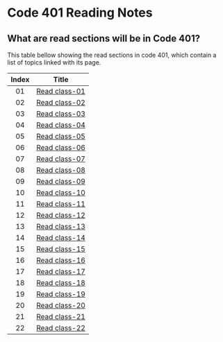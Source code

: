 # Code 401 Reading Notes

## What are read sections will be in Code 401?
This table bellow showing the read sections in code 401, which contain a list of topics  linked with its page.



|Index |                                                       Title                                                    |
|:----:|:--------------------------------------------------------------------------------------------------------------:|
|  01  |[Read class-01](https://basma23.github.io/python-reading-notes/class-01)                                        |
|  02  |[Read class-02](https://basma23.github.io/python-reading-notes/class-02)                                        |
|  03  |[Read class-03](https://basma23.github.io/python-reading-notes/class-03)                                        |
|  04  |[Read class-04](https://basma23.github.io/python-reading-notes/class-04)                                        |
|  05  |[Read class-05](https://basma23.github.io/python-reading-notes/class-05)                                        |
|  06  |[Read class-06](https://basma23.github.io/python-reading-notes/class-06)                                        |
|  07  |[Read class-07](https://basma23.github.io/python-reading-notes/class-07)                                        |
|  08  |[Read class-08](https://basma23.github.io/python-reading-notes/class-08)                                        |
|  09  |[Read class-09](https://basma23.github.io/python-reading-notes/class-09)                                        |
|  10  |[Read class-10](https://basma23.github.io/python-reading-notes/class-10)                                        |
|  11  |[Read class-11](https://basma23.github.io/python-reading-notes/class-11)                                        |
|  12  |[Read class-12](https://basma23.github.io/python-reading-notes/class-12)                                        |
|  13  |[Read class-13](https://basma23.github.io/python-reading-notes/class-13)                                        |
|  14  |[Read class-14](https://basma23.github.io/python-reading-notes/class-14)                                        |
|  15  |[Read class-15](https://basma23.github.io/python-reading-notes/class-15)                                        |
|  16  |[Read class-16](https://basma23.github.io/python-reading-notes/class-16)                                        |
|  17  |[Read class-17](https://basma23.github.io/python-reading-notes/class-17)                                        |
|  18  |[Read class-18](https://basma23.github.io/python-reading-notes/class-18)                                        |
|  19  |[Read class-19](https://basma23.github.io/python-reading-notes/class-19)                                        |
|  20  |[Read class-20](https://basma23.github.io/python-reading-notes/class-20)                                        |
|  21  |[Read class-21](https://basma23.github.io/python-reading-notes/class-21)                                        |
|  22  |[Read class-22](https://basma23.github.io/python-reading-notes/class-22)                                        |
